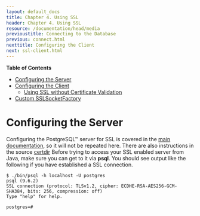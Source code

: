 ```yaml
---
layout: default_docs
title: Chapter 4. Using SSL
header: Chapter 4. Using SSL
resource: /documentation/head/media
previoustitle: Connecting to the Database
previous: connect.html
nexttitle: Configuring the Client
next: ssl-client.html
---
```


**Table of Contents**

* [Configuring the Server](ssl.html#ssl-server)
* [Configuring the Client](ssl-client.html)
	* [Using SSL without Certificate Validation](ssl-client.html#nonvalidating)
* [Custom SSLSocketFactory](ssl-factory.html)

<a name="ssl-server"></a>
# Configuring the Server

Configuring the PostgreSQL™ server for SSL is covered in the [main
documentation](https://www.postgresql.org/docs/current/ssl-tcp.html),
so it will not be repeated here. There are also instructions in the source 
[certdir](https://github.com/pgjdbc/pgjdbc/tree/master/certdir)
Before trying to access your SSL enabled server from Java, make sure 
you can get to it via **psql**. You should see output like the following 
if you have established a SSL  connection. 

```
$ ./bin/psql -h localhost -U postgres
psql (9.6.2)
SSL connection (protocol: TLSv1.2, cipher: ECDHE-RSA-AES256-GCM-SHA384, bits: 256, compression: off)
Type "help" for help.

postgres=#
```
